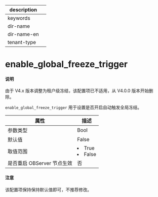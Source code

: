 |description||
|---|---|
|keywords||
|dir-name||
|dir-name-en||
|tenant-type||

# enable_global_freeze_trigger

<main id="notice" type='explain'>
<h4>说明</h4>
<p>由于 V4.x 版本调整为租户级冻结，该配置项已不适用，从 V4.0.0 版本开始删除。  </p>
</main>

`enable_global_freeze_trigger` 用于设置是否开启自动触发全局冻结。

|      **属性**      |    **描述**                                 |
|------------------|-----------------------------------------------|
| 参数类型             | Bool                                          |
| 默认值              | False                                           |
| 取值范围             | </li><li> True   </li><li> False    |
| 是否重启 OBServer 节点生效 | 否                                        |

<main id="notice" type='notice'>
  <h4>注意</h4>
  <p>  该配置项保持保持默认值即可，不推荐修改。  </p>
</main>
